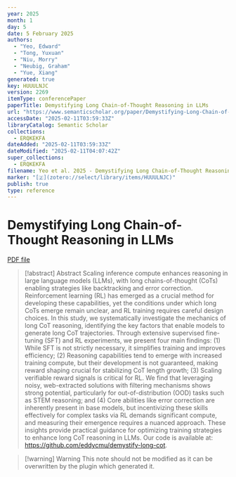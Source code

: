 ```yaml
---
year: 2025
month: 1
day: 5
date: 5 February 2025
authors:
  - "Yeo, Edward"
  - "Tong, Yuxuan"
  - "Niu, Morry"
  - "Neubig, Graham"
  - "Yue, Xiang"
generated: true
key: HUUULNJC
version: 2269
itemType: conferencePaper
paperTitle: Demystifying Long Chain-of-Thought Reasoning in LLMs
url: "https://www.semanticscholar.org/paper/Demystifying-Long-Chain-of-Thought-Reasoning-in-Yeo-Tong/45e1c99a1c8935bf137c0b51a08a03ffb6821993"
accessDate: "2025-02-11T03:59:33Z"
libraryCatalog: Semantic Scholar
collections:
  - ERQKEKFA
dateAdded: "2025-02-11T03:59:33Z"
dateModified: "2025-02-11T04:07:42Z"
super_collections:
  - ERQKEKFA
filename: Yeo et al. 2025 - Demystifying Long Chain-of-Thought Reasoning in LLMs.pdf
marker: "[🇿](zotero://select/library/items/HUUULNJC)"
publish: true
type: reference
---
```

# Demystifying Long Chain-of-Thought Reasoning in LLMs

[PDF file](/Papers/PDFs/Yeo%20et%20al.%202025%20-%20Demystifying%20Long%20Chain-of-Thought%20Reasoning%20in%20LLMs.pdf)

> [!abstract] Abstract
> Scaling inference compute enhances reasoning in large language models (LLMs), with long chains-of-thought (CoTs) enabling strategies like backtracking and error correction. Reinforcement learning (RL) has emerged as a crucial method for developing these capabilities, yet the conditions under which long CoTs emerge remain unclear, and RL training requires careful design choices. In this study, we systematically investigate the mechanics of long CoT reasoning, identifying the key factors that enable models to generate long CoT trajectories. Through extensive supervised fine-tuning (SFT) and RL experiments, we present four main findings: (1) While SFT is not strictly necessary, it simplifies training and improves efficiency; (2) Reasoning capabilities tend to emerge with increased training compute, but their development is not guaranteed, making reward shaping crucial for stabilizing CoT length growth; (3) Scaling verifiable reward signals is critical for RL. We find that leveraging noisy, web-extracted solutions with filtering mechanisms shows strong potential, particularly for out-of-distribution (OOD) tasks such as STEM reasoning; and (4) Core abilities like error correction are inherently present in base models, but incentivizing these skills effectively for complex tasks via RL demands significant compute, and measuring their emergence requires a nuanced approach. These insights provide practical guidance for optimizing training strategies to enhance long CoT reasoning in LLMs. Our code is available at: https://github.com/eddycmu/demystify-long-cot.

>[!warning] Warning
> This note should not be modified as it can be overwritten by the plugin which generated it.

